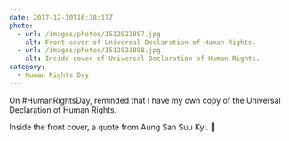 ```yaml
---
date: 2017-12-10T16:38:17Z
photo:
  - url: /images/photos/1512923897.jpg
    alt: Front cover of Universal Declaration of Human Rights.
  - url: /images/photos/1512923898.jpg
    alt: Inside cover of Universal Declaration of Human Rights.
category:
  - Human Rights Day
---
```

On #HumanRightsDay, reminded that I have my own copy of the Universal Declaration of Human Rights.

Inside the front cover, a quote from Aung San Suu Kyi. 🤔
